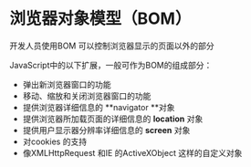 # 浏览器对象模型（BOM）

开发人员使用BOM 可以控制浏览器显示的页面以外的部分

JavaScript中的以下扩展，一般可作为BOM的组成部分：

- 弹出新浏览器窗口的功能
- 移动、缩放和关闭浏览器窗口的功能
- 提供浏览器详细信息的 **navigator **对象
- 提供浏览器所加载页面的详细信息的 **location** 对象
- 提供用户显示器分辨率详细信息的 **screen** 对象
- 对cookies 的支持
- 像XMLHttpRequest 和IE 的ActiveXObject 这样的自定义对象